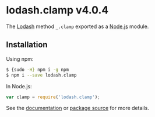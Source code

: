 # lodash.clamp v4.0.4

The [Lodash](https://lodash.com/) method `_.clamp` exported as a [Node.js](https://nodejs.org/) module.

## Installation

Using npm:
```bash
$ {sudo -H} npm i -g npm
$ npm i --save lodash.clamp
```

In Node.js:
```js
var clamp = require('lodash.clamp');
```

See the [documentation](https://lodash.com/docs#clamp) or [package source](https://github.com/lodash/lodash/blob/4.0.4-npm-packages/lodash.clamp) for more details.
